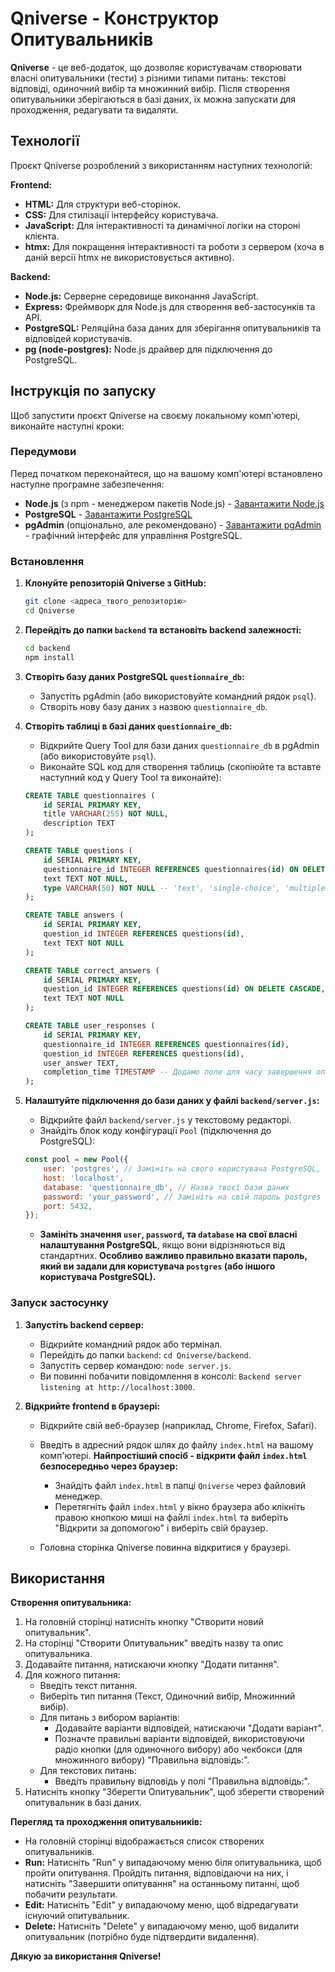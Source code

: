 # Qniverse - Конструктор Опитувальників

**Qniverse** - це веб-додаток, що дозволяє користувачам створювати власні опитувальники (тести) з різними типами питань: текстові відповіді, одиночний вибір та множинний вибір. Після створення опитувальники зберігаються в базі даних, їх можна запускати для проходження, редагувати та видаляти.

## Технології

Проєкт Qniverse розроблений з використанням наступних технологій:

**Frontend:**

*   **HTML:**  Для структури веб-сторінок.
*   **CSS:**  Для стилізації інтерфейсу користувача.
*   **JavaScript:**  Для інтерактивності та динамічної логіки на стороні клієнта.
*   **htmx:**  Для покращення інтерактивності та роботи з сервером (хоча в даній версії htmx не використовується активно).

**Backend:**

*   **Node.js:**  Серверне середовище виконання JavaScript.
*   **Express:**  Фреймворк для Node.js для створення веб-застосунків та API.
*   **PostgreSQL:**  Реляційна база даних для зберігання опитувальників та відповідей користувачів.
*   **pg (node-postgres):**  Node.js драйвер для підключення до PostgreSQL.

## Інструкція по запуску

Щоб запустити проєкт Qniverse на своєму локальному комп'ютері, виконайте наступні кроки:

### Передумови

Перед початком переконайтеся, що на вашому комп'ютері встановлено наступне програмне забезпечення:

*   **Node.js** (з npm - менеджером пакетів Node.js) - [Завантажити Node.js](https://nodejs.org/)
*   **PostgreSQL** - [Завантажити PostgreSQL](https://www.postgresql.org/download/)
*   **pgAdmin** (опціонально, але рекомендовано) - [Завантажити pgAdmin](https://www.pgadmin.org/download/) - графічний інтерфейс для управління PostgreSQL.

### Встановлення

1.  **Клонуйте репозиторій Qniverse з GitHub:**

    ```bash
    git clone <адреса_твого_репозиторію>
    cd Qniverse
    ```

2.  **Перейдіть до папки `backend` та встановіть backend залежності:**

    ```bash
    cd backend
    npm install
    ```

3.  **Створіть базу даних PostgreSQL `questionnaire_db`:**

    *   Запустіть pgAdmin (або використовуйте командний рядок `psql`).
    *   Створіть нову базу даних з назвою `questionnaire_db`.

4.  **Створіть таблиці в базі даних `questionnaire_db`:**

    *   Відкрийте Query Tool для бази даних `questionnaire_db` в pgAdmin (або використовуйте `psql`).
    *   Виконайте SQL код для створення таблиць (скопіюйте та вставте наступний код у Query Tool та виконайте):

    ```sql
    CREATE TABLE questionnaires (
        id SERIAL PRIMARY KEY,
        title VARCHAR(255) NOT NULL,
        description TEXT
    );

    CREATE TABLE questions (
        id SERIAL PRIMARY KEY,
        questionnaire_id INTEGER REFERENCES questionnaires(id) ON DELETE CASCADE,
        text TEXT NOT NULL,
        type VARCHAR(50) NOT NULL -- 'text', 'single-choice', 'multiple-choice'
    );

    CREATE TABLE answers (
        id SERIAL PRIMARY KEY,
        question_id INTEGER REFERENCES questions(id),
        text TEXT NOT NULL
    );

    CREATE TABLE correct_answers (
        id SERIAL PRIMARY KEY,
        question_id INTEGER REFERENCES questions(id) ON DELETE CASCADE,
        text TEXT NOT NULL
    );

    CREATE TABLE user_responses (
        id SERIAL PRIMARY KEY,
        questionnaire_id INTEGER REFERENCES questionnaires(id),
        question_id INTEGER REFERENCES questions(id),
        user_answer TEXT,
        completion_time TIMESTAMP -- Додамо поле для часу завершення опитування
    );
    ```

5.  **Налаштуйте підключення до бази даних у файлі `backend/server.js`:**

    *   Відкрийте файл `backend/server.js` у текстовому редакторі.
    *   Знайдіть блок коду конфігурації `Pool` (підключення до PostgreSQL):

    ```javascript
    const pool = new Pool({
        user: 'postgres', // Замініть на свого користувача PostgreSQL, якщо потрібно
        host: 'localhost',
        database: 'questionnaire_db', // Назва твоєї бази даних
        password: 'your_password', // Замініть на свій пароль postgres
        port: 5432,
    });
    ```

    *   **Замініть значення `user`, `password`, та `database` на свої власні налаштування PostgreSQL**, якщо вони відрізняються від стандартних.  **Особливо важливо правильно вказати пароль, який ви задали для користувача `postgres` (або іншого користувача PostgreSQL).**

### Запуск застосунку

1.  **Запустіть backend сервер:**

    *   Відкрийте командний рядок або термінал.
    *   Перейдіть до папки `backend`: `cd Qniverse/backend`.
    *   Запустіть сервер командою: `node server.js`.
    *   Ви повинні побачити повідомлення в консолі: `Backend server listening at http://localhost:3000`.

2.  **Відкрийте frontend в браузері:**

    *   Відкрийте свій веб-браузер (наприклад, Chrome, Firefox, Safari).
    *   Введіть в адресний рядок шлях до файлу `index.html` на вашому комп'ютері.  **Найпростіший спосіб - відкрити файл `index.html` безпосередньо через браузер:**
        *   Знайдіть файл `index.html` в папці `Qniverse` через файловий менеджер.
        *   Перетягніть файл `index.html` у вікно браузера або клікніть правою кнопкою миші на файлі `index.html` та виберіть "Відкрити за допомогою" і виберіть свій браузер.

    *   Головна сторінка Qniverse повинна відкритися у браузері.

## Використання

**Створення опитувальника:**

1.  На головній сторінці натисніть кнопку "Створити новий опитувальник".
2.  На сторінці "Створити Опитувальник" введіть назву та опис опитувальника.
3.  Додавайте питання, натискаючи кнопку "Додати питання".
4.  Для кожного питання:
    *   Введіть текст питання.
    *   Виберіть тип питання (Текст, Одиночний вибір, Множинний вибір).
    *   Для питань з вибором варіантів:
        *   Додавайте варіанти відповідей, натискаючи "Додати варіант".
        *   Позначте правильні варіанти відповідей, використовуючи радіо кнопки (для одиночного вибору) або чекбокси (для множинного вибору) "Правильна відповідь:".
    *   Для текстових питань:
        *   Введіть правильну відповідь у полі "Правильна відповідь:".
5.  Натисніть кнопку "Зберегти Опитувальник", щоб зберегти створений опитувальник в базі даних.

**Перегляд та проходження опитувальників:**

*   На головній сторінці відображається список створених опитувальників.
*   **Run:** Натисніть "Run" у випадаючому меню біля опитувальника, щоб пройти опитування. Пройдіть питання, відповідаючи на них, і натисніть "Завершити опитування" на останньому питанні, щоб побачити результати.
*   **Edit:** Натисніть "Edit" у випадаючому меню, щоб відредагувати існуючий опитувальник.
*   **Delete:** Натисніть "Delete" у випадаючому меню, щоб видалити опитувальник (потрібно буде підтвердити видалення).

**Дякую за використання Qniverse!**
